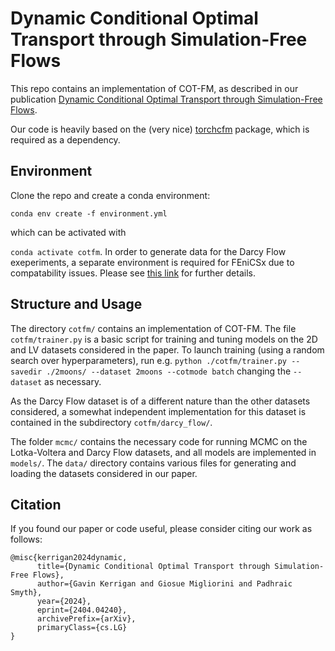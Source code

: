 # Dynamic Conditional Optimal Transport through Simulation-Free Flows

This repo contains an implementation of COT-FM, as described in our publication [Dynamic Conditional Optimal Transport through Simulation-Free Flows](https://arxiv.org/abs/2404.04240).

Our code is heavily based on the (very nice) [torchcfm](https://github.com/atong01/conditional-flow-matching) package, which is required as a dependency.

## Environment

Clone the repo and create a conda environment:

`conda env create -f environment.yml`

which can be activated with

`conda activate cotfm`. In order to generate data for the Darcy Flow exeperiments, a separate environment is required for FEniCSx due to compatability issues. Please see [this link](https://github.com/TADSGroup/ConditionalOT2023/tree/main) for further details.

## Structure and Usage

The directory `cotfm/` contains an implementation of COT-FM. The file `cotfm/trainer.py` is a basic script for training and tuning models on the 2D and LV datasets considered in the paper. To launch training (using a random search over hyperparameters), run e.g.
`python ./cotfm/trainer.py --savedir ./2moons/ --dataset 2moons --cotmode batch`
changing the `--dataset` as necessary.

As the Darcy Flow dataset is of a different nature than the other datasets considered, a somewhat independent implementation for this dataset is contained in the subdirectory `cotfm/darcy_flow/`.

The folder `mcmc/` contains the necessary code for running MCMC on the Lotka-Voltera and Darcy Flow datasets, and all models are implemented in `models/`. The `data/` directory contains various files for generating and loading the datasets considered in our paper.

## Citation

If you found our paper or code useful, please consider citing our work as follows:

```
@misc{kerrigan2024dynamic,
      title={Dynamic Conditional Optimal Transport through Simulation-Free Flows}, 
      author={Gavin Kerrigan and Giosue Migliorini and Padhraic Smyth},
      year={2024},
      eprint={2404.04240},
      archivePrefix={arXiv},
      primaryClass={cs.LG}
}
```
